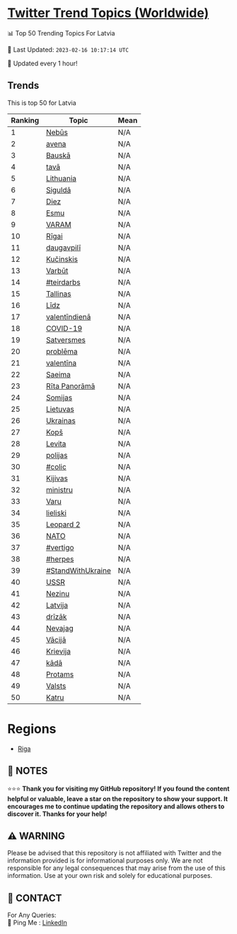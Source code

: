[Twitter Trend Topics (Worldwide)](https://github.com/ErcinDedeoglu/Twitter-Trend-Topics)
==========


📊 Top 50 Trending Topics For Latvia

📆 Last Updated: `2023-02-16 10:17:14 UTC`

🔧 Updated every 1 hour!


## Trends

This is top 50 for Latvia

| Ranking | Topic | Mean |
| ------- | ------------ | ------------ |
| 1 | [Nebūs](http://twitter.com/search?q=Neb%c5%abs) | N/A |
| 2 | [avena](http://twitter.com/search?q=avena) | N/A |
| 3 | [Bauskā](http://twitter.com/search?q=Bausk%c4%81) | N/A |
| 4 | [tavā](http://twitter.com/search?q=tav%c4%81) | N/A |
| 5 | [Lithuania](http://twitter.com/search?q=Lithuania) | N/A |
| 6 | [Siguldā](http://twitter.com/search?q=Siguld%c4%81) | N/A |
| 7 | [Diez](http://twitter.com/search?q=Diez) | N/A |
| 8 | [Esmu](http://twitter.com/search?q=Esmu) | N/A |
| 9 | [VARAM](http://twitter.com/search?q=VARAM) | N/A |
| 10 | [Rīgai](http://twitter.com/search?q=R%c4%abgai) | N/A |
| 11 | [daugavpilī](http://twitter.com/search?q=daugavpil%c4%ab) | N/A |
| 12 | [Kučinskis](http://twitter.com/search?q=Ku%c4%8dinskis) | N/A |
| 13 | [Varbūt](http://twitter.com/search?q=Varb%c5%abt) | N/A |
| 14 | [#teirdarbs](http://twitter.com/search?q=%23teirdarbs) | N/A |
| 15 | [Tallinas](http://twitter.com/search?q=Tallinas) | N/A |
| 16 | [Līdz](http://twitter.com/search?q=L%c4%abdz) | N/A |
| 17 | [valentīndienā](http://twitter.com/search?q=valent%c4%abndien%c4%81) | N/A |
| 18 | [COVID-19](http://twitter.com/search?q=COVID-19) | N/A |
| 19 | [Satversmes](http://twitter.com/search?q=Satversmes) | N/A |
| 20 | [problēma](http://twitter.com/search?q=probl%c4%93ma) | N/A |
| 21 | [valentīna](http://twitter.com/search?q=valent%c4%abna) | N/A |
| 22 | [Saeima](http://twitter.com/search?q=Saeima) | N/A |
| 23 | [Rīta Panorāmā](http://twitter.com/search?q=R%c4%abta+Panor%c4%81m%c4%81) | N/A |
| 24 | [Somijas](http://twitter.com/search?q=Somijas) | N/A |
| 25 | [Lietuvas](http://twitter.com/search?q=Lietuvas) | N/A |
| 26 | [Ukrainas](http://twitter.com/search?q=Ukrainas) | N/A |
| 27 | [Kopš](http://twitter.com/search?q=Kop%c5%a1) | N/A |
| 28 | [Levita](http://twitter.com/search?q=Levita) | N/A |
| 29 | [polijas](http://twitter.com/search?q=polijas) | N/A |
| 30 | [#colic](http://twitter.com/search?q=%23colic) | N/A |
| 31 | [Kijivas](http://twitter.com/search?q=Kijivas) | N/A |
| 32 | [ministru](http://twitter.com/search?q=ministru) | N/A |
| 33 | [Varu](http://twitter.com/search?q=Varu) | N/A |
| 34 | [lieliski](http://twitter.com/search?q=lieliski) | N/A |
| 35 | [Leopard 2](http://twitter.com/search?q=Leopard+2) | N/A |
| 36 | [NATO](http://twitter.com/search?q=NATO) | N/A |
| 37 | [#vertigo](http://twitter.com/search?q=%23vertigo) | N/A |
| 38 | [#herpes](http://twitter.com/search?q=%23herpes) | N/A |
| 39 | [#StandWithUkraine](http://twitter.com/search?q=%23StandWithUkraine) | N/A |
| 40 | [USSR](http://twitter.com/search?q=USSR) | N/A |
| 41 | [Nezinu](http://twitter.com/search?q=Nezinu) | N/A |
| 42 | [Latvija](http://twitter.com/search?q=Latvija) | N/A |
| 43 | [drīzāk](http://twitter.com/search?q=dr%c4%abz%c4%81k) | N/A |
| 44 | [Nevajag](http://twitter.com/search?q=Nevajag) | N/A |
| 45 | [Vācijā](http://twitter.com/search?q=V%c4%81cij%c4%81) | N/A |
| 46 | [Krievija](http://twitter.com/search?q=Krievija) | N/A |
| 47 | [kādā](http://twitter.com/search?q=k%c4%81d%c4%81) | N/A |
| 48 | [Protams](http://twitter.com/search?q=Protams) | N/A |
| 49 | [Valsts](http://twitter.com/search?q=Valsts) | N/A |
| 50 | [Katru](http://twitter.com/search?q=Katru) | N/A |



# Regions

* [Riga](</Latvia/Riga.md>)



## 📝 NOTES

⭐⭐⭐ **Thank you for visiting my GitHub repository! If you found the content helpful or valuable, leave a star on the repository to show your support. It encourages me to continue updating the repository and allows others to discover it. Thanks for your help!**


## ⚠️ WARNING

Please be advised that this repository is not affiliated with Twitter and the information provided is for informational purposes only. We are not responsible for any legal consequences that may arise from the use of this information. Use at your own risk and solely for educational purposes.


## 📨 CONTACT

 For Any Queries:  
            🏓 Ping Me : [LinkedIn](https://www.linkedin.com/in/ercindedeoglu/)
